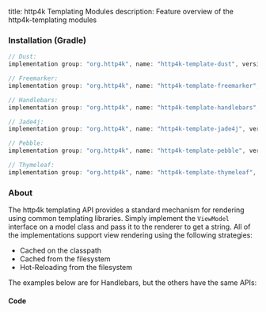 title: http4k Templating Modules
description: Feature overview of the http4k-templating modules

### Installation (Gradle)

```groovy
// Dust: 
implementation group: "org.http4k", name: "http4k-template-dust", version: "4.3.5.0"

// Freemarker: 
implementation group: "org.http4k", name: "http4k-template-freemarker", version: "4.3.5.0"

// Handlebars: 
implementation group: "org.http4k", name: "http4k-template-handlebars", version: "4.3.5.0"

// Jade4j: 
implementation group: "org.http4k", name: "http4k-template-jade4j", version: "4.3.5.0"

// Pebble: 
implementation group: "org.http4k", name: "http4k-template-pebble", version: "4.3.5.0"

// Thymeleaf: 
implementation group: "org.http4k", name: "http4k-template-thymeleaf", version: "4.3.5.0"
```

### About
The http4k templating API provides a standard mechanism for rendering using common templating libraries. Simply implement the `ViewModel` interface on a model class and pass it to the renderer to get a string. All of the implementations support view rendering using the following strategies:

* Cached on the classpath
* Cached from the filesystem
* Hot-Reloading from the filesystem

The examples below are for Handlebars, but the others have the same APIs:

#### Code  [<img class="octocat"/>](https://github.com/http4k/http4k/blob/master/src/docs/guide/modules/templating/example.kt)

<script src="https://gist-it.appspot.com/https://github.com/http4k/http4k/blob/master/src/docs/guide/modules/templating/example.kt"></script>

[http4k]: https://http4k.org
